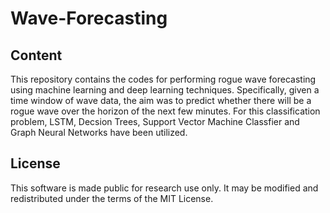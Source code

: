 # Wave-Forecasting

## Content
This repository contains the codes for performing rogue wave forecasting using machine learning and deep learning techniques. Specifically, given a time window of wave data, the aim was to predict whether there will be a rogue wave over the horizon of the next few minutes. For this classification problem, LSTM, Decsion Trees, Support Vector Machine Classfier and Graph Neural Networks have been utilized.  
## License
This software is made public for research use only. It may be modified and redistributed under the terms of the MIT License.

